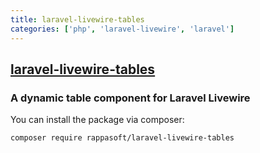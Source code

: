 ```yaml
---
title: laravel-livewire-tables
categories: ['php', 'laravel-livewire', 'laravel']
---
```

## [laravel-livewire-tables](https://github.com/rappasoft/laravel-livewire-tables)

### A dynamic table component for Laravel Livewire


You can install the package via composer:

``` bash
composer require rappasoft/laravel-livewire-tables
```
